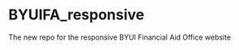 BYUIFA_responsive
=================

The new repo for the responsive BYUI Financial Aid Office website
